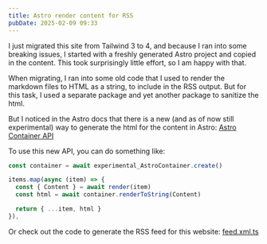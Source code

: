 ```yaml
---
title: Astro render content for RSS
pubDate: 2025-02-09 09:33
---
```


I just migrated this site from Tailwind 3 to 4, and because I ran into some breaking issues, I started with a freshly generated Astro project and copied in the content. This took surprisingly little effort, so I am happy with that.

When migrating, I ran into some old code that I used to render the markdown files to HTML as a string, to include in the RSS output. But for this task, I used a separate package and yet another package to sanitize the html.

But I noticed in the Astro docs that there is a new (and as of now still experimental) way to generate the html for the content in Astro: [Astro Container API](https://docs.astro.build/en/reference/container-reference/)

To use this new API, you can do something like:

```typescript
const container = await experimental_AstroContainer.create()

items.map(async (item) => {
  const { Content } = await render(item)
  const html = await container.renderToString(Content)

  return { ...item, html }
}),
```

Or check out the code to generate the RSS feed for this website: [feed.xml.ts](https://github.com/bdevos/appjeniksaan-site/blob/main/src/pages/feed.xml.ts)
